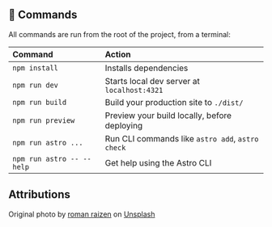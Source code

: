 ## 🧞 Commands

All commands are run from the root of the project, from a terminal:

| Command                   | Action                                           |
| :------------------------ | :----------------------------------------------- |
| `npm install`             | Installs dependencies                            |
| `npm run dev`             | Starts local dev server at `localhost:4321`      |
| `npm run build`           | Build your production site to `./dist/`          |
| `npm run preview`         | Preview your build locally, before deploying     |
| `npm run astro ...`       | Run CLI commands like `astro add`, `astro check` |
| `npm run astro -- --help` | Get help using the Astro CLI                     |

## Attributions

Original photo by [roman raizen](https://unsplash.com/@raizen?utm_content=creditCopyText&utm_medium=referral&utm_source=unsplash) on [Unsplash](https://unsplash.com/photos/a-man-wearing-a-pair-of-red-goggles-in-the-dark-gts3hdwWSuo?utm_content=creditCopyText&utm_medium=referral&utm_source=unsplash)
